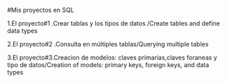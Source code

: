 #Mis proyectos en SQL

1.El proyecto#1 .Crear tablas y los tipos de datos /Create tables and define data types

2.El proyecto#2 .Consulta en múltiples tablas/Querying multiple tables

3.El proyecto#3.Creacion de modelos: claves primarias,claves foraneas y tipo de datos/Creation of models: primary keys, foreign keys, and data types

